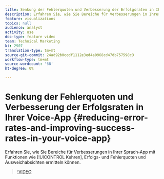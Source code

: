 ```yaml
---
title: Senkung der Fehlerquoten und Verbesserung der Erfolgsraten in Ihrer Voice-App
description: Erfahren Sie, wie Sie Bereiche für Verbesserungen in Ihrer Sprach-App mit Funktionen wie Kehren, Erfolgs- und Fehlerquoten und Fallback-Absicht finden.
feature: visualizations
topics: null
audience: analyst
activity: use
doc-type: feature video
team: Technical Marketing
kt: 2907
translation-type: tm+mt
source-git-commit: 24ad92b0ccdf1112e3ed4a0968cd47db757598c3
workflow-type: tm+mt
source-wordcount: '68'
ht-degree: 0%

---
```



# Senkung der Fehlerquoten und Verbesserung der Erfolgsraten in Ihrer Voice-App {#reducing-error-rates-and-improving-success-rates-in-your-voice-app}

Erfahren Sie, wie Sie Bereiche für Verbesserungen in Ihrer Sprach-App mit Funktionen wie [!UICONTROL Kehren], Erfolgs- und Fehlerquoten und Ausweichabsichten ermitteln können.

>[!VIDEO](https://video.tv.adobe.com/v/27222/?quality=9)
